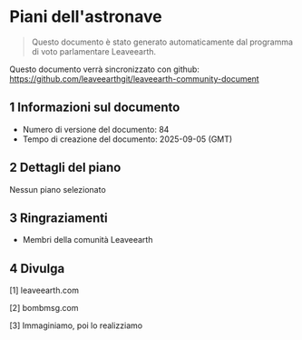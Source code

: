 # Piani dell'astronave

>Questo documento è stato generato automaticamente dal programma di voto parlamentare Leaveearth.

Questo documento verrà sincronizzato con github: https://github.com/leaveearthgit/leaveearth-community-document

## 1 Informazioni sul documento

- Numero di versione del documento: 84
- Tempo di creazione del documento: 2025-09-05 (GMT)

## 2 Dettagli del piano

Nessun piano selezionato

## 3 Ringraziamenti
* Membri della comunità Leaveearth

## 4 Divulga
[1] leaveearth.com

[2] bombmsg.com

[3] Immaginiamo, poi lo realizziamo
